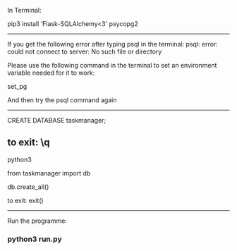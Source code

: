 In Terminal:

pip3 install 'Flask-SQLAlchemy<3' psycopg2

----------

If you get the following error after typing psql in the terminal:
psql: error: could not connect to server: No such file or directory

Please use the following command in the terminal to set an environment variable needed for it to work:

set_pg

And then try the psql command again


----------

CREATE DATABASE taskmanager;

to exit:  \q
----------

python3

from taskmanager import db

db.create_all()

to exit:  exit()

----------

Run the programme:

### python3 run.py